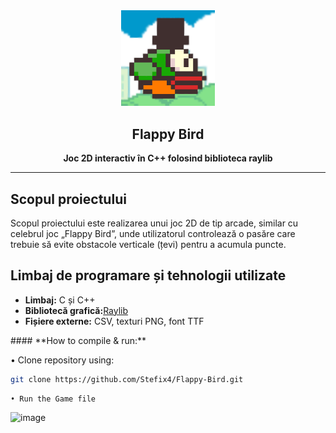 <div align="center">
<img src="resources/images/flappy-bird-logo.png" width="150"/>
<h2>Flappy Bird</h2>
</div>


<p align="center">
</p>

<p align="center"><strong>Joc 2D interactiv în C++ folosind biblioteca raylib</strong></p>

---

<h2>Scopul proiectului</h2>
    <p>
        Scopul proiectului este realizarea unui joc 2D de tip arcade, similar cu celebrul joc „Flappy Bird”, unde
        utilizatorul controlează o pasăre care trebuie să evite obstacole verticale (țevi) pentru a acumula puncte.
    </p>
<h2>Limbaj de programare și tehnologii utilizate</h2>
    <ul>
        <li><strong>Limbaj:</strong> C și C++</li>
        <li><strong>Bibliotecă grafică:</strong><a href = "/include/raylib.h">Raylib</a></li>
        <li><strong>Fișiere externe:</strong> CSV, texturi PNG, font TTF</li>
    </ul>
#### **How to compile & run:**

• Clone repository using:
```bash
git clone https://github.com/Stefix4/Flappy-Bird.git
```
    • Run the Game file

![image](https://github.com/Stefix4/Turn-base-Game/assets/94927709/df2e3525-7f3c-45f3-bdca-a3c2333ead51)
